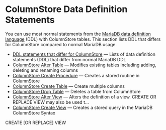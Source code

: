 # ColumnStore Data Definition Statements

You can use most normal statements from the [MariaDB data definition language](/sql-statements-structure/sql-statements/data-definition) (DDL) with ColumnStore tables.
This section lists DDL that differs for ColumnStore compared to normal MariaDB usage.

- [DDL statements that differ for ColumnStore](/columns-storage-engines-and-plugins/storage-engines/mariadb-columnstore/columnstore-sql-structure-and-commands/columnstore-data-definition-statements/ddl-statements-that-differ-for-columnstore/) — Lists of data definition statements (DDL) that differ from normal MariaDB DDL
- [ColumnStore Alter Table](/columns-storage-engines-and-plugins/storage-engines/mariadb-columnstore/columnstore-sql-structure-and-commands/columnstore-data-definition-statements/columnstore-alter-table/) — Modifies existing tables including adding, deleting and renaming columns
- [ColumnStore Create Procedure](/columns-storage-engines-and-plugins/storage-engines/mariadb-columnstore/columnstore-sql-structure-and-commands/columnstore-data-definition-statements/columnstore-create-procedure/) — Creates a stored routine in ColumnStore
- [ColumnStore Create Table](/columns-storage-engines-and-plugins/storage-engines/mariadb-columnstore/columnstore-sql-structure-and-commands/columnstore-data-definition-statements/columnstore-create-table/) — Create multiple columns
- [ColumnStore Drop Table](/columns-storage-engines-and-plugins/storage-engines/mariadb-columnstore/columnstore-sql-structure-and-commands/columnstore-data-definition-statements/columnstore-drop-table/) — Deletes a table from ColumnStore
- [ColumnStore Alter View](/columns-storage-engines-and-plugins/storage-engines/mariadb-columnstore/columnstore-sql-structure-and-commands/columnstore-data-definition-statements/columnstore-alter-view/) — Alters the definition of a view. CREATE OR REPLACE VIEW may also be used t...
- [ColumnStore Create View](/columns-storage-engines-and-plugins/storage-engines/mariadb-columnstore/columnstore-sql-structure-and-commands/columnstore-data-definition-statements/columnstore-create-view/) — Creates a stored query in the MariaDB ColumnStore
Syntax

CREATE
    [OR REPLACE]
    VIEW